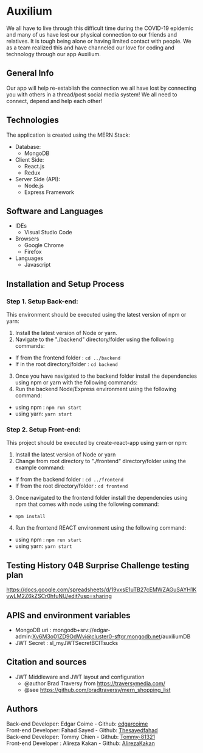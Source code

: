 # Auxilium 
We all have to live through this difficult time during the COVID-19 epidemic and many of us have lost our physical connection to our friends and relatives. It is tough being alone or having limited contact with people. We as a team realized this and have channeled our love for coding and technology through our app Auxilium. 

## General Info
Our app will help re-establish the connection we all have lost by connecting you with others in a thread/post social media system! We all need to connect, depend and help each other!

## Technologies
The application is created using the MERN Stack:
* Database:
  - MongoDB
* Client Side:
  - React.js
  - Redux
* Server Side (API):
  - Node.js
  - Express Framework

## Software and Languages
* IDEs
  - Visual Studio Code
* Browsers
  - Google Chrome
  - Firefox
* Languages 
  - Javascript


## Installation and Setup Process
### Step 1. Setup Back-end:
This environment should be executed using the latest version of npm or yarn:
1. Install the latest version of Node or yarn.
2. Navigate to the "./backend" directory/folder using the following commands:
  - If from the frontend folder     : `cd ../backend`
  - If in the root directory/folder : `cd backend`
3. Once you have navigated to the backend folder install the dependencies using npm or yarn with the following commands:
4. Run the backend Node/Express environment using the following command:
  - using npm : `npm run start`
  - using yarn: `yarn start`

### Step 2. Setup Front-end:
This project should be executed by create-react-app using yarn or npm:
1. Install the latest version of Node or yarn
2. Change from root directory to "./frontend" directory/folder using the example command:
  - If from the backend folder        : `cd ../frontend`
  - If from the root directory/folder : `cd frontend` 
3. Once navigated to the frontend folder install the dependencies using npm that comes with node using the following command:
  - `npm install`
4. Run the frontend REACT environment using the following command:
  - using npm : `npm run start`
  - using yarn: `yarn start`

## Testing History 04B Surprise Challenge testing plan
https://docs.google.com/spreadsheets/d/19vxsE1uTB27cEMWZAGuSAYH1KvwLM2Z6kZSCr0hfuNU/edit?usp=sharing

## APIS and environment variables
  - MongoDB uri : mongodb+srv://edgar-admin:Xv6M3o01ZD9OdWvi@cluster0-sftgr.mongodb.net/auxiliumDB
  - JWT Secret  : sl_myJWTSecretBCITsucks

## Citation and sources
  * JWT Middleware and JWT layout and configuration
    - @author   Brad Traversy from https://traversymedia.com/
    - @see      https://github.com/bradtraversy/mern_shopping_list

  
## Authors
Back-end Developer: Edgar Coime - Github: [edgarcoime](https://github.com/edgarcoime)  
Front-end Developer: Fahad Sayed - Github: [Thesayedfahad](https://github.com/thesayedfahad)  
Back-end Developer: Tommy Chien - Github: [Tommy-81321](https://github.com/Tommy-81321)  
Front-end Developer : Alireza Kakan - Github: [AlirezaKakan](https://github.com/AlirezaKakan)
